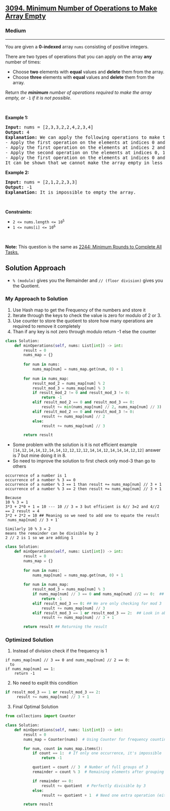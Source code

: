 <h2><a href="https://leetcode.com/problems/minimum-number-of-operations-to-make-array-empty">3094. Minimum Number of Operations to Make Array Empty</a></h2><h3>Medium</h3><hr><p>You are given a <strong>0-indexed</strong> array <code>nums</code> consisting of positive integers.</p>

<p>There are two types of operations that you can apply on the array <strong>any</strong> number of times:</p>

<ul>
	<li>Choose <strong>two</strong> elements with <strong>equal</strong> values and <strong>delete</strong> them from the array.</li>
	<li>Choose <strong>three</strong> elements with <strong>equal</strong> values and <strong>delete</strong> them from the array.</li>
</ul>

<p>Return <em>the <strong>minimum</strong> number of operations required to make the array empty, or </em><code>-1</code><em> if it is not possible</em>.</p>

<p>&nbsp;</p>
<p><strong class="example">Example 1:</strong></p>

<pre>
<strong>Input:</strong> nums = [2,3,3,2,2,4,2,3,4]
<strong>Output:</strong> 4
<strong>Explanation:</strong> We can apply the following operations to make the array empty:
- Apply the first operation on the elements at indices 0 and 3. The resulting array is nums = [3,3,2,4,2,3,4].
- Apply the first operation on the elements at indices 2 and 4. The resulting array is nums = [3,3,4,3,4].
- Apply the second operation on the elements at indices 0, 1, and 3. The resulting array is nums = [4,4].
- Apply the first operation on the elements at indices 0 and 1. The resulting array is nums = [].
It can be shown that we cannot make the array empty in less than 4 operations.
</pre>

<p><strong class="example">Example 2:</strong></p>

<pre>
<strong>Input:</strong> nums = [2,1,2,2,3,3]
<strong>Output:</strong> -1
<strong>Explanation:</strong> It is impossible to empty the array.
</pre>

<p>&nbsp;</p>
<p><strong>Constraints:</strong></p>

<ul>
	<li><code>2 &lt;= nums.length &lt;= 10<sup>5</sup></code></li>
	<li><code>1 &lt;= nums[i] &lt;= 10<sup>6</sup></code></li>
</ul>

<p>&nbsp;</p>
<p><strong>Note:</strong> This question is the same as <a href="https://leetcode.com/problems/minimum-rounds-to-complete-all-tasks/description/" target="_blank">2244: Minimum Rounds to Complete All Tasks.</a></p>

## Solution Approach 

* `% (modulo)` gives you the Remainder and `// (floor division)` gives you the Quotient.

### My Approach to Solution 
1. Use Hash map to get the Frequency of the numbers and store it 
2. Iterate through the keys to check the value is zero for modulo of 2 or 3.
3. Use counter to store the quotient to store how many operations are required to remove it completely 
4. Than if any key is not zero through modulo return -1 else the counter 

```python
class Solution:
    def minOperations(self, nums: List[int]) -> int:
        result = 0
        nums_map = {}
        
        for num in nums:
            nums_map[num] = nums_map.get(num, 0) + 1
        
        for num in nums_map:
            result_mod_2 = nums_map[num] % 2
            result_mod_3 = nums_map[num] % 3
            if result_mod_2 != 0 and result_mod_3 != 0:
                return -1
            elif result_mod_2 == 0 and result_mod_3 == 0:
                result += min(nums_map[num] // 2, nums_map[num] // 3)
            elif result_mod_2 == 0 and result_mod_3 != 0:
                result += nums_map[num] // 2
            else:
                result += nums_map[num] // 3

        return result
```
- Some problem with the solution is it is not efficient example `[14,12,14,14,12,14,14,12,12,12,12,14,14,12,14,14,14,12,12]` answer is 7 but mine doing it in 8. 
- So need to improve the solution to first check only mod-3 than go to others
```
occurrence of a number is 1
occurrence of a number % 3 == 0
occurrence of a number % 3 == 1 than result += nums_map[num] // 3 + 1
occurrence of a number % 3 == 2 then result += nums_map[num] // 3 + 1

Because 
10 % 3 = 1
3*3 + 2*0 + 1 = 10 --- 10 // 3 = 3 but efficient is 6// 3=2 and 4//2 == 2 result = 4 
3*2 + 2*2 = 10 ## Meaning so we need to add one to equate the result `nums_map[num] // 3 + 1`

Similarly 10 % 3 = 2 
means the remainder can be divisible by 2 
2 // 2 is 1 so we are adding 1 
```

```python
class Solution:
    def minOperations(self, nums: List[int]) -> int:
        result = 0
        nums_map = {}
        
        for num in nums:
            nums_map[num] = nums_map.get(num, 0) + 1
        
        for num in nums_map:
            result_mod_3 = nums_map[num] % 3
            if nums_map[num] // 3 == 0 and nums_map[num] //2 == 0:  ## Checking if the freq of the num is 1 if yes return -1 
                return -1
            elif result_mod_3 == 0: ## We are only checking for mod 3 
                result += nums_map[num] // 3
            elif result_mod_3 == 1 or result_mod_3 == 2:  ## Look in above explaination 
                result += nums_map[num] // 3 + 1

        return result ## Returning the result 
```

### Optimized Solution 
1. Instead of division check if the frequency is 1
```
if nums_map[num] // 3 == 0 and nums_map[num] // 2 == 0:
  to 
if nums_map[num] == 1:
    return -1
```

2. No need to explit this condition 
```python
if result_mod_3 == 1 or result_mod_3 == 2:
     result += nums_map[num] // 3 + 1
```
3. Final Optimal Solution

```python
from collections import Counter

class Solution:
    def minOperations(self, nums: list[int]) -> int:
        result = 0
        nums_map = Counter(nums)  # Using Counter for frequency counting

        for num, count in nums_map.items():
            if count == 1:  # If only one occurrence, it's impossible
                return -1

            quotient = count // 3  # Number of full groups of 3
            remainder = count % 3  # Remaining elements after grouping by 3

            if remainder == 0:
                result += quotient  # Perfectly divisible by 3
            else:
                result += quotient + 1  # Need one extra operation (either a group of 2 or extra 3)

        return result
```


